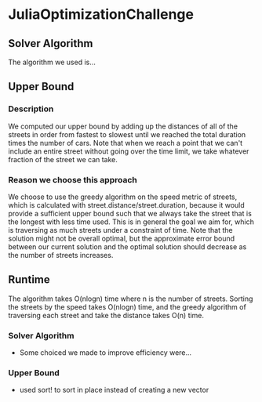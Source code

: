 # JuliaOptimizationChallenge


## Solver Algorithm

The algorithm we used is...

## Upper Bound

### Description

We computed our upper bound by adding up the distances of all of the streets in order from fastest to slowest until we reached the total duration times the number of cars. Note that when we reach a point that we can't include an entire street without going over the time limit, we take whatever fraction of the street we can take.

### Reason we choose this approach
We choose to use the greedy algorithm on the speed metric of streets, which is calculated with street.distance/street.duration, because it would provide a sufficient upper bound such that we always take the street that is the longest with less time used. This is in general the goal we aim for, which is traversing as much streets under a constraint of time. 
Note that the solution might not be overall optimal, but the approximate error bound between our current solution and the optimal solution should decrease as the number of streets increases.

<!-- Let OPT be some optimal solution for the upper bound problem. Assume for contradiction that OPT differs from our solution in portion of at least one street. In this case, there is some fraction of some street, s* , that is in OPT that was not included in our upper bound algorithm. Since we include streets in order of decreasing speed, s* must be no faster than any street we included in the upper bound. Let the chunk of s* that we don't include have distance d* and duration t* . Notice that for any chunk of t* time, the streets that are included in our upper bound will all have contributed a distance of at least d* because they were all at least as fast as s* . Therefore, if we replace any chunk of duration t* in our upper bound with a chunk from s* of equal duration, the total distance covered will either stay the same or decrease. Notice that if the distance stays the same, then we can repeat this process until our upper bound was transformed into OPT with the total distance. This would imply that our upper bound was optimal to begin with. Otherwise, if the distance decreases when we swap in s* , this would imply that OPT was not optimal because our upper bound was better which is a contradiction. Since our assumption was that OPT differs from our upper bound, this contradiction would imply that OPT is the same as our upper bound. Therefore, there must exist no way to pick streets such that the sum of the durations is at most total_duration and sum of the distance is larger than our upper bound. -->

## Runtime
The algorithm takes O(nlogn) time where n is the number of streets. Sorting the streets by the speed takes O(nlogn) time, and the greedy algorithm of traversing each street and take the distance takes O(n) time. 

### Solver Algorithm

- Some choiced we made to improve efficiency were...

### Upper Bound

- used sort! to sort in place instead of creating a new vector

